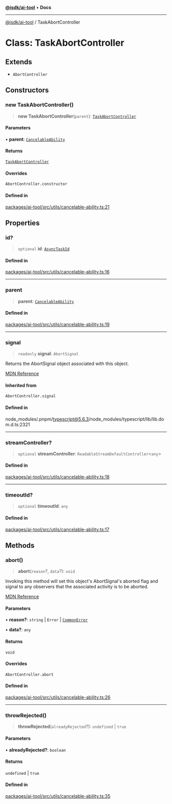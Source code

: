 [**@isdk/ai-tool**](../README.md) • **Docs**

***

[@isdk/ai-tool](../globals.md) / TaskAbortController

# Class: TaskAbortController

## Extends

- `AbortController`

## Constructors

### new TaskAbortController()

> **new TaskAbortController**(`parent`): [`TaskAbortController`](TaskAbortController.md)

#### Parameters

• **parent**: [`CancelableAbility`](CancelableAbility.md)

#### Returns

[`TaskAbortController`](TaskAbortController.md)

#### Overrides

`AbortController.constructor`

#### Defined in

[packages/ai-tool/src/utils/cancelable-ability.ts:21](https://github.com/isdk/ai-tool.js/blob/e324043799402aa2caa41711a9168487ab85c166/src/utils/cancelable-ability.ts#L21)

## Properties

### id?

> `optional` **id**: [`AsyncTaskId`](../type-aliases/AsyncTaskId.md)

#### Defined in

[packages/ai-tool/src/utils/cancelable-ability.ts:16](https://github.com/isdk/ai-tool.js/blob/e324043799402aa2caa41711a9168487ab85c166/src/utils/cancelable-ability.ts#L16)

***

### parent

> **parent**: [`CancelableAbility`](CancelableAbility.md)

#### Defined in

[packages/ai-tool/src/utils/cancelable-ability.ts:19](https://github.com/isdk/ai-tool.js/blob/e324043799402aa2caa41711a9168487ab85c166/src/utils/cancelable-ability.ts#L19)

***

### signal

> `readonly` **signal**: `AbortSignal`

Returns the AbortSignal object associated with this object.

[MDN Reference](https://developer.mozilla.org/docs/Web/API/AbortController/signal)

#### Inherited from

`AbortController.signal`

#### Defined in

node\_modules/.pnpm/typescript@5.6.3/node\_modules/typescript/lib/lib.dom.d.ts:2321

***

### streamController?

> `optional` **streamController**: `ReadableStreamDefaultController`\<`any`\>

#### Defined in

[packages/ai-tool/src/utils/cancelable-ability.ts:18](https://github.com/isdk/ai-tool.js/blob/e324043799402aa2caa41711a9168487ab85c166/src/utils/cancelable-ability.ts#L18)

***

### timeoutId?

> `optional` **timeoutId**: `any`

#### Defined in

[packages/ai-tool/src/utils/cancelable-ability.ts:17](https://github.com/isdk/ai-tool.js/blob/e324043799402aa2caa41711a9168487ab85c166/src/utils/cancelable-ability.ts#L17)

## Methods

### abort()

> **abort**(`reason`?, `data`?): `void`

Invoking this method will set this object's AbortSignal's aborted flag and signal to any observers that the associated activity is to be aborted.

[MDN Reference](https://developer.mozilla.org/docs/Web/API/AbortController/abort)

#### Parameters

• **reason?**: `string` \| `Error` \| [`CommonError`](CommonError.md)

• **data?**: `any`

#### Returns

`void`

#### Overrides

`AbortController.abort`

#### Defined in

[packages/ai-tool/src/utils/cancelable-ability.ts:26](https://github.com/isdk/ai-tool.js/blob/e324043799402aa2caa41711a9168487ab85c166/src/utils/cancelable-ability.ts#L26)

***

### throwRejected()

> **throwRejected**(`alreadyRejected`?): `undefined` \| `true`

#### Parameters

• **alreadyRejected?**: `boolean`

#### Returns

`undefined` \| `true`

#### Defined in

[packages/ai-tool/src/utils/cancelable-ability.ts:35](https://github.com/isdk/ai-tool.js/blob/e324043799402aa2caa41711a9168487ab85c166/src/utils/cancelable-ability.ts#L35)
